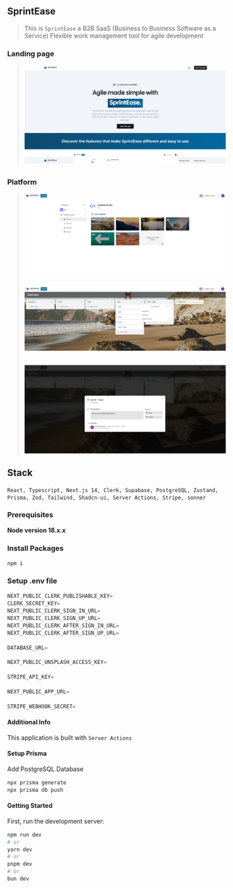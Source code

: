## SprintEase

> This is `SprintEase` a B2B SaaS (Business to Business Software as a Service) Flexible work management tool for agile development

### Landing page

> <img src="/public/demo-images/landing.png"/>

##

### Platform

> <img src="/public/demo-images/boards.png"/>
>
> ##
>
> <img src="/public/demo-images/board.png"/>
>
> ##
>
> <img src="/public/demo-images/task.png"/>

##

## Stack

`React, Typescript, Next.js 14, Clerk, Supabase, PostgreSQL, Zustand, Prisma, Zod, Tailwind, Shadcn-ui, Server Actions, Stripe, sonner`

### Prerequisites

**Node version 18.x.x**

### Install Packages

```shell
npm i
```

### Setup .env file

```js
NEXT_PUBLIC_CLERK_PUBLISHABLE_KEY=
CLERK_SECRET_KEY=
NEXT_PUBLIC_CLERK_SIGN_IN_URL=
NEXT_PUBLIC_CLERK_SIGN_UP_URL=
NEXT_PUBLIC_CLERK_AFTER_SIGN_IN_URL=
NEXT_PUBLIC_CLERK_AFTER_SIGN_UP_URL=

DATABASE_URL=

NEXT_PUBLIC_UNSPLASH_ACCESS_KEY=

STRIPE_API_KEY=

NEXT_PUBLIC_APP_URL=

STRIPE_WEBHOOK_SECRET=
```

#### Additional Info

This application is built with `Server Actions`

#### Setup Prisma

Add PostgreSQL Database

```bash
npx prisma generate
npx prisma db push

```

#### Getting Started

First, run the development server:

```bash
npm run dev
# or
yarn dev
# or
pnpm dev
# or
bun dev
```
